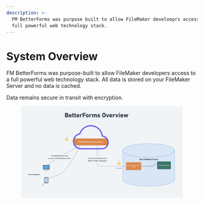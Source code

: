 ```yaml
---
description: >-
  FM BetterForms was purpose built to allow FileMaker develoeprs access to a
  full powerful web technology stack.
---
```


# System Overview

FM BetterForms was purpose-built to allow FileMaker developers access to a full powerful web technology stack. All data is stored on your FileMaker Server and no data is cached.&#x20;

Data remains secure in transit with encryption.&#x20;

<figure><img src="../.gitbook/assets/image (1).png" alt=""><figcaption></figcaption></figure>

